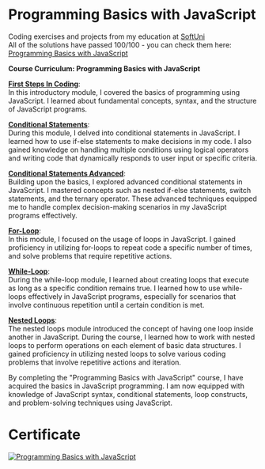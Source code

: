 # Programming Basics with JavaScript
Coding exercises and projects from my education at <a href="www.softuni.bg">SoftUni</a>
<br>
All of the solutions have passed 100/100 - you can check them here: <a href="https://judge.softuni.org/Contests/#!/List/ByCategory/247/JS-Basics">Programming Basics with JavaScript</a>
<br>

<b>Course Curriculum: Programming Basics with JavaScript</b>

**[First Steps In Coding](https://github.com/trayanaboykova/Programming-Basics-JavaScript/tree/main/01-first-steps-in-coding)**: <br> 
In this introductory module, I covered the basics of programming using JavaScript. I learned about fundamental concepts, syntax, and the structure of JavaScript programs.

**[Conditional Statements](https://github.com/trayanaboykova/Programming-Basics-JavaScript/tree/main/02-conditional-statements)**: <br>
During this module, I delved into conditional statements in JavaScript. I learned how to use if-else statements to make decisions in my code. I also gained knowledge on handling multiple conditions using logical operators and writing code that dynamically responds to user input or specific criteria.

**[Conditional Statements Advanced](https://github.com/trayanaboykova/Programming-Basics-JavaScript/tree/main/03-conditional-statements-advanced)**: <br>
Building upon the basics, I explored advanced conditional statements in JavaScript. I mastered concepts such as nested if-else statements, switch statements, and the ternary operator. These advanced techniques equipped me to handle complex decision-making scenarios in my JavaScript programs effectively.

**[For-Loop](https://github.com/trayanaboykova/Programming-Basics-JavaScript/tree/main/04-for-loop)**: <br>
In this module, I focused on the usage of loops in JavaScript. I gained proficiency in utilizing for-loops to repeat code a specific number of times, and solve problems that require repetitive actions.

**[While-Loop](https://github.com/trayanaboykova/Programming-Basics-JavaScript/tree/main/05-while-loop)**: <br> 
During the while-loop module, I learned about creating loops that execute as long as a specific condition remains true. I learned how to use while-loops effectively in JavaScript programs, especially for scenarios that involve continuous repetition until a certain condition is met.

**[Nested Loops](https://github.com/trayanaboykova/Programming-Basics-JavaScript/tree/main/06-nested-loops)**: <br> 
The nested loops module introduced the concept of having one loop inside another in JavaScript. During the course, I learned how to work with nested loops to perform operations on each element of basic data structures. I gained proficiency in utilizing nested loops to solve various coding problems that involve repetitive actions and iteration.

By completing the "Programming Basics with JavaScript" course, I have acquired the basics in JavaScript programming. I am now equipped with knowledge of JavaScript syntax, conditional statements, loop constructs, and problem-solving techniques using JavaScript.

# Certificate
<a href="https://softuni.bg/certificates/details/170528/f8553fdd" rel="nofollow"><img src="https://user-images.githubusercontent.com/101351760/234004462-4e3fb921-96db-4ffa-ae35-cceb007004fe.png" alt="Programming Basics with JavaScript"></a>
